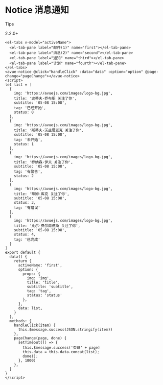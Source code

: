 Notice 消息通知
===========

Tips

2.2.0+

    <el-tabs v-model="activeName">
      <el-tab-pane label="邮件(1)" name="first"></el-tab-pane>
      <el-tab-pane label="消息(2)" name="second"></el-tab-pane>
      <el-tab-pane label="通知" name="third"></el-tab-pane>
      <el-tab-pane label="计划" name="fourth"></el-tab-pane>
    </el-tabs>
    <avue-notice @click="handleClick" :data="data" :option="option" @page-change="pageChange"></avue-notice>
    <script>
    let list = [
      {
        img: 'https://avuejs.com/images/logo-bg.jpg',
        title: '史蒂夫·乔布斯 关注了你',
        subtitle: '05-08 15:08',
        tag: '已经开始',
        status: 0
      },
      {
        img: 'https://avuejs.com/images/logo-bg.jpg',
        title: '斯蒂夫·沃兹尼亚克 关注了你',
        subtitle: '05-08 15:08',
        tag: '未开始',
        status: 1
      },
      {
        img: 'https://avuejs.com/images/logo-bg.jpg',
        title: '乔纳森·伊夫 关注了你',
        subtitle: '05-08 15:08',
        tag: '有警告',
        status: 2
      },
      {
        img: 'https://avuejs.com/images/logo-bg.jpg',
        title: '蒂姆·库克 关注了你',
        subtitle: '05-08 15:08',
        status: 3,
        tag: '有错误'
      },
      {
        img: 'https://avuejs.com/images/logo-bg.jpg',
        title: '比尔·费尔南德斯 关注了你',
        subtitle: '05-08 15:08',
        status: 4,
        tag: '已完成'
      }
    ]
    export default {
      data() {
        return {
          activeName: 'first',
          option: {
            props: {
              img: 'img',
              title: 'title',
              subtitle: 'subtitle',
              tag: 'tag',
              status: 'status'
            },
          },
          data: list,
        }
      },
      methods: {
        handleClick(item) {
          this.$message.success(JSON.stringify(item))
        },
        pageChange(page, done) {
          setTimeout(() => {
            this.$message.success('页码' + page)
            this.data = this.data.concat(list);
            done();
          }, 1000)
        },
      }
    }
    </script>